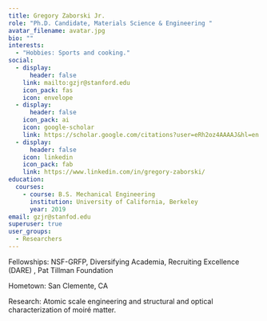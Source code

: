 ```yaml
---
title: Gregory Zaborski Jr.
role: "Ph.D. Candidate, Materials Science & Engineering "
avatar_filename: avatar.jpg
bio: ""
interests:
  - "Hobbies: Sports and cooking."
social:
  - display:
      header: false
    link: mailto:gzjr@stanford.edu
    icon_pack: fas
    icon: envelope
  - display:
      header: false
    icon_pack: ai
    icon: google-scholar
    link: https://scholar.google.com/citations?user=eRh2oz4AAAAJ&hl=en
  - display:
      header: false
    icon: linkedin
    icon_pack: fab
    link: https://www.linkedin.com/in/gregory-zaborski/
education:
  courses:
    - course: B.S. Mechanical Engineering
      institution: University of California, Berkeley
      year: 2019
email: gzjr@stanfod.edu
superuser: true
user_groups:
  - Researchers
---
```

Fellowships: N﻿SF-GRFP, Diversifying Academia, Recruiting Excellence (DARE) , Pat Tillman Foundation 

H﻿ometown: San Clemente, CA

R﻿esearch: Atomic scale engineering and structural and optical characterization of moiré matter.